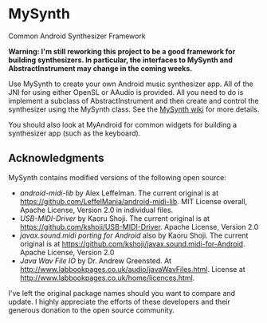 # MySynth
Common Android Synthesizer Framework

**Warning: I'm still reworking this project to be a good framework for building synthesizers.  In particular, the interfaces to MySynth and AbstractInstrument may change in the coming weeks.**

Use MySynth to create your own Android music synthesizer app.  All of the JNI for using either OpenSL or AAudio is provided.
All you need to do is implement a subclass of AbstractInstrument and then create and control the synthesizer using the MySynth class.
See the [MySynth wiki](https://github.com/owingsbj/MySynth/wiki) for more details.

You should also look at MyAndroid for common widgets for building a synthesizer app (such as the keyboard).

## Acknowledgments

MySynth contains modified versions of the following open source:

- _android-midi-lib_ by Alex Leffelman.  The current original is at https://github.com/LeffelMania/android-midi-lib.  MIT License overall, Apache License, Version 2.0 in individual files.
- _USB-MIDI-Driver_ by Kaoru Shoji.  The current original is at https://github.com/kshoji/USB-MIDI-Driver.   Apache License, Version 2.0
- _javax.sound.midi porting for Android_ also by Kaoru Shoji.  The current original is at https://github.com/kshoji/javax.sound.midi-for-Android.  Apache License, Version 2.0
- _Java Wav File IO_ by Dr. Andrew Greensted.  At http://www.labbookpages.co.uk/audio/javaWavFiles.html.  License at http://www.labbookpages.co.uk/home/licences.html.

I've left the original package names should you want to compare and update.  I highly appreciate the efforts of these developers and their generous donation to the open source community.
